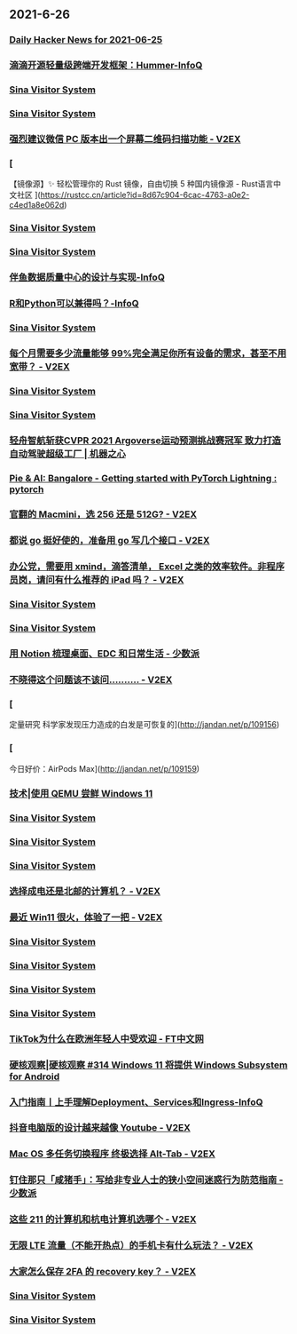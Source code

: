
## 2021-6-26

### [Daily Hacker News for 2021-06-25](https://www.daemonology.net/hn-daily/2021-06-25.html)

### [滴滴开源轻量级跨端开发框架：Hummer-InfoQ](https://www.infoq.cn/article/0s3OuKjG9Y0qIcNTupgC)

### [Sina Visitor System](https://weibo.com/1402400261/KlVeNp4fd)

### [Sina Visitor System](https://weibo.com/1715118170/KlVbYcEUP)

### [强烈建议微信 PC 版本出一个屏幕二维码扫描功能 - V2EX](https://www.v2ex.com/t/785684)

### [
【镜像源】✨ 轻松管理你的 Rust 镜像，自由切换 5 种国内镜像源 - Rust语言中文社区
](https://rustcc.cn/article?id=8d67c904-6cac-4763-a0e2-c4ed1a8e062d)

### [Sina Visitor System](https://weibo.com/1715118170/KlVAiCmTT)

### [Sina Visitor System](https://weibo.com/1642628345/KlVDVfbOq)

### [伴鱼数据质量中心的设计与实现-InfoQ](https://www.infoq.cn/article/8OzCT75kmP8O4mYPkQAm)

### [R和Python可以兼得吗？-InfoQ](https://www.infoq.cn/article/bQuMN74EUwtLiXs4etRQ)

### [Sina Visitor System](https://weibo.com/1642628345/KlVZKz9qL)

### [每个月需要多少流量能够 99%完全满足你所有设备的需求，甚至不用宽带？ - V2EX](https://www.v2ex.com/t/785780)

### [Sina Visitor System](https://weibo.com/1746173800/KlWmyw30W)

### [Sina Visitor System](https://weibo.com/1715118170/KlWmDcxHy)

### [轻舟智航斩获CVPR 2021 Argoverse运动预测挑战赛冠军  致力打造自动驾驶超级工厂 | 机器之心](https://www.jiqizhixin.com/articles/2021-06-26)

### [Pie & AI: Bangalore - Getting started with PyTorch Lightning : pytorch](https://www.reddit.com/r/pytorch/comments/o82vuc/pie_ai_bangalore_getting_started_with_pytorch/)

### [官翻的 Macmini，选 256 还是 512G? - V2EX](https://www.v2ex.com/t/785806)

### [都说 go 挺好使的，准备用 go 写几个接口 - V2EX](https://www.v2ex.com/t/785787)

### [办公党，需要用 xmind，滴答清单， Excel 之类的效率软件。非程序员岗，请问有什么推荐的 iPad 吗？ - V2EX](https://www.v2ex.com/t/785737)

### [Sina Visitor System](https://weibo.com/1746173800/KlWKV4t8W)

### [Sina Visitor System](https://weibo.com/1715118170/KlWLkdCIX)

### [用 Notion 梳理桌面、EDC 和日常生活 - 少数派](https://sspai.com/post/67371)

### [不晓得这个问题该不该问.......... - V2EX](https://www.v2ex.com/t/785837)

### [
定量研究 科学家发现压力造成的白发是可恢复的](http://jandan.net/p/109156)

### [
今日好价：AirPods Max](http://jandan.net/p/109159)

### [技术|使用 QEMU 尝鲜 Windows 11](https://linux.cn/article-13523-1.html?utm_source=rss&utm_medium=rss)

### [Sina Visitor System](https://weibo.com/1715118170/KlX9pflvO)

### [Sina Visitor System](https://weibo.com/1402400261/KlXvw5Zz7)

### [Sina Visitor System](https://weibo.com/1402400261/KlXqXAld2)

### [选择成电还是北邮的计算机？ - V2EX](https://www.v2ex.com/t/785907)

### [最近 Win11 很火，体验了一把 - V2EX](https://www.v2ex.com/t/785901)

### [Sina Visitor System](https://weibo.com/1402400261/KlXzlEi4P)

### [Sina Visitor System](https://weibo.com/1715118170/KlXxVkp3t)

### [Sina Visitor System](https://weibo.com/1402400261/KlXJLg9cO)

### [Sina Visitor System](https://weibo.com/1402400261/KlXGg9qun)

### [TikTok为什么在欧洲年轻人中受欢迎 - FT中文网](http://www.ftchinese.com/story/001092963)

### [硬核观察|硬核观察 #314 Windows 11 将提供 Windows Subsystem for Android](https://linux.cn/article-13524-1.html?utm_source=rss&utm_medium=rss)

### [入门指南丨上手理解Deployment、Services和Ingress-InfoQ](https://www.infoq.cn/article/7UxAOePgI1ufz5t197Z0)

### [抖音电脑版的设计越来越像 Youtube - V2EX](https://www.v2ex.com/t/785875)

### [Mac OS 多任务切换程序 终极选择 Alt-Tab - V2EX](https://www.v2ex.com/t/785807)

### [钉住那只「咸猪手」：写给非专业人士的狭小空间迷惑行为防范指南 - 少数派](https://sspai.com/post/67317)

### [这些 211 的计算机和杭电计算机选哪个 - V2EX](https://www.v2ex.com/t/785919)

### [无限 LTE 流量（不能开热点）的手机卡有什么玩法？ - V2EX](https://www.v2ex.com/t/785861)

### [大家怎么保存 2FA 的 recovery key？ - V2EX](https://www.v2ex.com/t/785855)

### [Sina Visitor System](https://weibo.com/1715118170/KlYGr9TFv)

### [Sina Visitor System](https://weibo.com/1715118170/KlYEZAwPa)